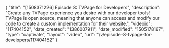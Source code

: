 {
    "title": "[1508371226] Episode 8: TVPage for Developers",
    "description": "Create any TVPage experience you desire with our developer tools! TVPage is open source, meaning that anyone can access and modify our code to create a custom implementation for their website.",
    "videoid": "117404152",
    "date_created": "1386007911",
    "date_modified": "1505178167",
    "type": "captivate",
    "layout": "video",
    "url": "\/v\/episode-8-tvpage-for-developers\/117404152"
}